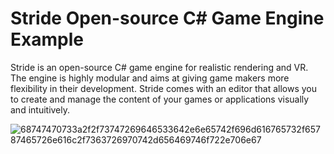 # Stride Open-source C# Game Engine Example

Stride is an open-source C# game engine for realistic rendering and VR. The engine is highly modular and aims at giving game makers more flexibility in their development. Stride comes with an editor that allows you to create and manage the content of your games or applications visually and intuitively.

![68747470733a2f2f73747269646533642e6e65742f696d616765732f65787465726e616c2f7363726970742d656469746f722e706e67](https://user-images.githubusercontent.com/98597119/217844642-c56b6914-b5dd-42b4-8d31-176675bdddbe.png)

